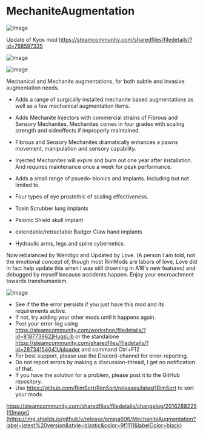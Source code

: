 # MechaniteAugmentation

![Image](https://i.imgur.com/buuPQel.png)

Update of Kyos mod
https://steamcommunity.com/sharedfiles/filedetails/?id=768597335

![Image](https://i.imgur.com/pufA0kM.png)

	
![Image](https://i.imgur.com/Z4GOv8H.png)


Mechanical and Mechanite augmentations, for both subtle and invasive augmentation needs.

- Adds a range of surgically installed mechanite based augmentations as well as a few mechanical augmentation items.

* Adds Mechanite Injectors with commercial strains of Fibrous and Sensory Mechanites, Mechanites comes in four grades with scaling strength and sideeffects if improperly maintained.
* Fibrous and Sensory Mechanites dramatically enhances a pawns movement, manipulation and sensory capability.
* Injected Mechanites will expire and burn out one year after installation. And requires maintenance once a week for peak performance.

* Adds a small range of psuedo-bionics and implants. Including but not limited to.
* Four types of eye prostethic of scaling effectiveness.
* Toxin Scrubber lung implants
* Psionic Shield skull implant
* extendable/retractable Badger Claw hand implants
* Hydraulic arms, legs and spine cybernetics.

Now rebalanced by Wendigo and Updated by Love. (A person I am told, not the emotional concept of, though most RimMods are labors of love, Love did in fact help update this when I was still drowning in A16's new features) and debugged by myself because accidents happen. Enjoy your encroachment towards transhumanism.


![Image](https://i.imgur.com/PwoNOj4.png)



-  See if the the error persists if you just have this mod and its requirements active.
-  If not, try adding your other mods until it happens again.
-  Post your error-log using https://steamcommunity.com/workshop/filedetails/?id=818773962]HugsLib or the standalone https://steamcommunity.com/sharedfiles/filedetails/?id=2873415404]Uploader and command Ctrl+F12
-  For best support, please use the Discord-channel for error-reporting.
-  Do not report errors by making a discussion-thread, I get no notification of that.
-  If you have the solution for a problem, please post it to the GitHub repository.
-  Use https://github.com/RimSort/RimSort/releases/latest]RimSort to sort your mods



https://steamcommunity.com/sharedfiles/filedetails/changelog/2016288225]![Image](https://img.shields.io/github/v/release/emipa606/MechaniteAugmentation?label=latest%20version&style=plastic&color=9f1111&labelColor=black)

